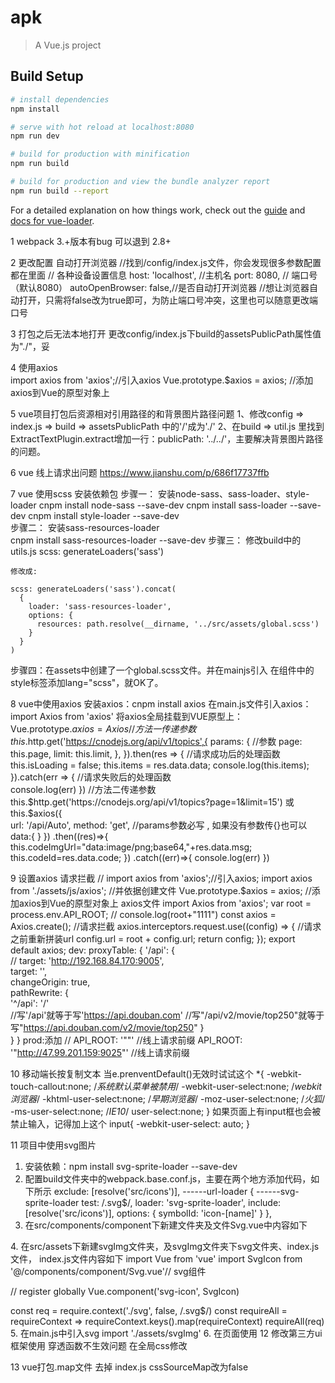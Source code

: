 # apk

> A Vue.js project

## Build Setup

``` bash
# install dependencies
npm install

# serve with hot reload at localhost:8080
npm run dev

# build for production with minification
npm run build

# build for production and view the bundle analyzer report
npm run build --report
```

For a detailed explanation on how things work, check out the [guide](http://vuejs-templates.github.io/webpack/) and [docs for vue-loader](http://vuejs.github.io/vue-loader).

 1 webpack 3.+版本有bug 可以退到 2.8+

 2 更改配置 自动打开浏览器
//找到/config/index.js文件，你会发现很多参数配置都在里面
// 各种设备设置信息
host: 'localhost', //主机名
port: 8080, // 端口号（默认8080）
autoOpenBrowser: false,//是否自动打开浏览器
//想让浏览器自动打开，只需将false改为true即可，为防止端口号冲突，这里也可以随意更改端口号

 3 打包之后无法本地打开
 更改config/index.js下build的assetsPublicPath属性值为"./"，妥

 4 使用axios  
 import axios from 'axios';//引入axios
Vue.prototype.$axios = axios; //添加axios到Vue的原型对象上

5 vue项目打包后资源相对引用路径的和背景图片路径问题
1、修改config => index.js => build => assetsPublicPath 中的'/'成为'./'
2、在build => util.js 里找到ExtractTextPlugin.extract增加一行：publicPath: '../../'，主要解决背景图片路径的问题。


6 vue  线上请求出问题
https://www.jianshu.com/p/686f17737ffb

7 vue  使用scss  安装依赖包
步骤一： 安装node-sass、sass-loader、style-loader
    cnpm install node-sass --save-dev
    cnpm install sass-loader --save-dev
    cnpm install style-loader --save-dev  
步骤二： 安装sass-resources-loader	
	cnpm install sass-resources-loader --save-dev
步骤三： 修改build中的utils.js
scss: generateLoaders('sass')

    修改成:

    scss: generateLoaders('sass').concat(
      {
        loader: 'sass-resources-loader',
        options: {
          resources: path.resolve(__dirname, '../src/assets/global.scss')
        }
      }
    )
步骤四：在assets中创建了一个global.scss文件。并在mainjs引入
在组件中的style标签添加lang="scss"，就OK了。

8 vue中使用axios
安装axios：cnpm install axios
在main.js文件引入axios：import Axios from 'axios'
将axios全局挂载到VUE原型上：Vue.prototype.$axios=Axios
//方法一传递参数
this.$http.get('https://cnodejs.org/api/v1/topics',{
      params: {                           //参数
        page: this.page,
        limit: this.limit,
      },
    }).then(res => {                   //请求成功后的处理函数     
      this.isLoading = false;
      this.items = res.data.data;
      console.log(this.items);   
    }).catch(err => {                 //请求失败后的处理函数   
      console.log(err)
    })
//方法二传递参数
this.$http.get('https://cnodejs.org/api/v1/topics?page=1&limit=15')
或
this.$axios({  
            url: '/api/Auto',
            method: 'get',
          //params参数必写 , 如果没有参数传{}也可以
            data:{ 
            }
          })
          .then((res)=>{
            this.codeImgUrl="data:image/png;base64,"+res.data.msg;
            this.codeId=res.data.code;
          })
          .catch((err)=>{
            console.log(err)
          })
		  
9 设置axios 请求拦截
// import axios from 'axios';//引入axios;
import axios from './assets/js/axios';   //并依据创建文件
Vue.prototype.$axios = axios; //添加axios到Vue的原型对象上
axios文件
import Axios from 'axios';
var root = process.env.API_ROOT;
// console.log(root+"1111")
const axios = Axios.create();
//请求拦截
axios.interceptors.request.use((config) => {
    //请求之前重新拼装url
    config.url = root + config.url;
    return config;
});
export default axios;
dev:
proxyTable: {
      '/api': {  
        // target: 'http://192.168.84.170:9005',  
        target: '',  
        changeOrigin: true,  
        pathRewrite: {  
            '^/api': '/'  
            //写'/api'就等于写'https://api.douban.com'
            //写"/api/v2/movie/top250"就等于写"https://api.douban.com/v2/movie/top250"
        }  
      }
    }
prod:添加
// API_ROOT: '""'   //线上请求前缀
  API_ROOT: '"http://47.99.201.159:9025"'   //线上请求前缀

10 移动端长按复制文本
当e.prenventDefault()无效时试试这个
*{
  -webkit-touch-callout:none;  /*系统默认菜单被禁用*/
  -webkit-user-select:none; /*webkit浏览器*/
  -khtml-user-select:none; /*早期浏览器*/
  -moz-user-select:none; /*火狐*/
  -ms-user-select:none;  /*IE10*/
  user-select:none;
}
如果页面上有input框也会被禁止输入，记得加上这个
input{
  -webkit-user-select: auto;
}

11 项目中使用svg图片
  1. 安装依赖：npm install svg-sprite-loader --save-dev
  2. 配置build文件夹中的webpack.base.conf.js，主要在两个地方添加代码，如下所示
    exclude: [resolve('src/icons')],       ------url-loader
    {                                      ------svg-sprite-loader
        test: /\.svg$/,
        loader: 'svg-sprite-loader',
        include: [resolve('src/icons')],
        options: {
          symbolId: 'icon-[name]'
        }
    },
  3. 在src/components/component下新建文件夹及文件Svg.vue中内容如下
  <template>
    <svg :class="svgClass" aria-hidden="true" v-on="$listeners">
      <use :xlink:href="iconName"/>
    </svg>
  </template>
  <script>
  export default {
    name: 'SvgIcon',
    props: {
      iconClass: {
        type: String,
        required: true
      },
      className: {
        type: String,
        default: ''
      }
    },
    computed: {
      iconName() {
        return `#icon-${this.iconClass}`
      },
      svgClass() {
        if (this.className) {
          return 'svg-icon ' + this.className
        } else {
          return 'svg-icon'
        }
      }
    }
  }
</script>
  <style scoped>
    /* .svg-icon {
      width: 1em;
      height: 1em;
      vertical-align: -0.15em;
      fill: currentColor;
      overflow: hidden;
    } */
  </style>
  4. 在src/assets下新建svgImg文件夹，及svgImg文件夹下svg文件夹、index.js文件， index.js文件内容如下
  import Vue from 'vue'
  import SvgIcon from '@/components/component/Svg.vue'// svg组件
  
  // register globally
  Vue.component('svg-icon', SvgIcon)
  
  const req = require.context('./svg', false, /\.svg$/)
  const requireAll = requireContext => requireContext.keys().map(requireContext)
  requireAll(req)
  5. 在main.js中引入svg
  import './assets/svgImg'
  6. 在页面使用
  <svg-icon icon-class="test"></svg-icon>
12 修改第三方ui框架使用 穿透函数不生效问题 在全局css修改

13 vue打包.map文件 去掉  index.js cssSourceMap改为false